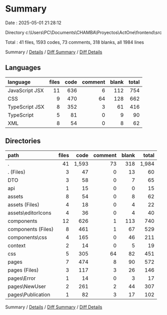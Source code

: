 # Summary

Date : 2025-05-01 21:28:12

Directory c:\\Users\\PC\\Documents\\CHAMBA\\Proyectos\\ActOne\\frontend\\src

Total : 41 files,  1593 codes, 73 comments, 318 blanks, all 1984 lines

Summary / [Details](details.md) / [Diff Summary](diff.md) / [Diff Details](diff-details.md)

## Languages
| language | files | code | comment | blank | total |
| :--- | ---: | ---: | ---: | ---: | ---: |
| JavaScript JSX | 11 | 636 | 6 | 112 | 754 |
| CSS | 9 | 470 | 64 | 128 | 662 |
| TypeScript JSX | 8 | 352 | 3 | 61 | 416 |
| TypeScript | 5 | 81 | 0 | 9 | 90 |
| XML | 8 | 54 | 0 | 8 | 62 |

## Directories
| path | files | code | comment | blank | total |
| :--- | ---: | ---: | ---: | ---: | ---: |
| . | 41 | 1,593 | 73 | 318 | 1,984 |
| . (Files) | 3 | 47 | 0 | 13 | 60 |
| DTO | 3 | 58 | 0 | 7 | 65 |
| api | 1 | 15 | 0 | 0 | 15 |
| assets | 8 | 54 | 0 | 8 | 62 |
| assets (Files) | 4 | 18 | 0 | 4 | 22 |
| assets\\editorIcons | 4 | 36 | 0 | 4 | 40 |
| components | 12 | 626 | 1 | 113 | 740 |
| components (Files) | 8 | 461 | 1 | 67 | 529 |
| components\\css | 4 | 165 | 0 | 46 | 211 |
| context | 2 | 14 | 0 | 5 | 19 |
| css | 5 | 305 | 64 | 82 | 451 |
| pages | 7 | 474 | 8 | 90 | 572 |
| pages (Files) | 3 | 117 | 3 | 26 | 146 |
| pages\\Error | 1 | 14 | 0 | 3 | 17 |
| pages\\NewUser | 2 | 261 | 2 | 44 | 307 |
| pages\\Publication | 1 | 82 | 3 | 17 | 102 |

Summary / [Details](details.md) / [Diff Summary](diff.md) / [Diff Details](diff-details.md)